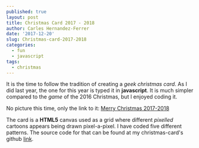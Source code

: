 ```yaml
---
published: true
layout: post
title: Christmas Card 2017 - 2018
author: Carles Hernandez-Ferrer
date: '2017-12-20'
slug: Christmas-card-2017-2018
categories:
  - fun
  - javascript
tags:
  - christmas
---
```


It is the time to follow the tradition of creating a  _geek christmas card_. As I did last year, the one for this year is typed it in __javascript__. It is much simpler compared to the _game_ of the 2016 Christmas, but I enjoyed coding it.

No picture this time, only the link to it: [Merry Christmas 2017-2018](https://htmlpreview.github.io/?https://github.com/carleshf/christmasCards/blob/master/mc201718.html)

The card is a __HTML5__ canvas used as a grid where different _pixelled_ cartoons appears being drawn pixel-a-pixel. I have coded five different patterns. The source code for that can be found at my christmas-card's github [link](http://carleshf.github.io/christmasCards/).
